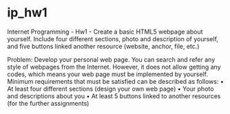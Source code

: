 # ip_hw1
Internet Programming - Hw1 - Create a basic HTML5 webpage about yourself. 
Include four different sections, photo and description of yourself, and five buttons linked another resource (website, anchor, file, etc.)

Problem:
Develop your personal web page. You can search and refer any style of webpages from the
Internet. However, it does not allow getting any codes, which means your web page must be
implemented by yourself. Minimum requirements that must be satisfied can be described as
follows:
    • At least four different sections (design your own web page)
    • Your photo and descriptions about you
    • At least 5 buttons linked to another resources (for the further assignments) 
